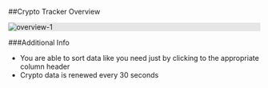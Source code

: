 ##Crypto Tracker Overview

<img style="display: block;-webkit-user-select: none;cursor: zoom-in;background-color: hsl(0, 0%, 90%);" src="https://i.ibb.co/TcQD3hg/2022-08-06-183857943.png" alt="overview-1">

###Additional Info

- You are able to sort data like you need just by clicking to the appropriate column header
- Crypto data is renewed every 30 seconds
